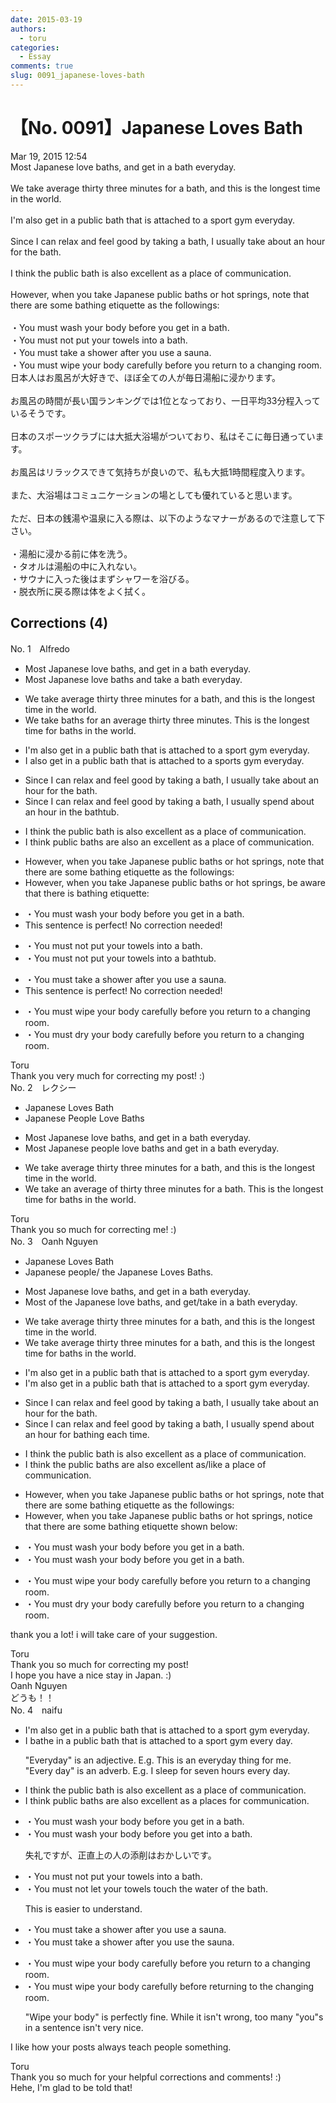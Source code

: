 ```yaml
---
date: 2015-03-19
authors:
  - toru
categories:
  - Essay
comments: true
slug: 0091_japanese-loves-bath
---
```


# 【No. 0091】Japanese Loves Bath
<div class="date">Mar 19, 2015 12:54</div>
<div id="post"><div id="body_show_ori">
Most Japanese love baths, and get in a bath everyday.<br/><br/>We take average thirty three minutes for a bath, and this is the longest time in the world.<br/><br/>I'm also get in a public bath that is attached to a sport gym everyday.<br/><br/>Since I can relax and feel good by taking a bath, I usually take about an hour for the bath.<br/><br/>I think the public bath is also excellent as a place of communication.<br/><br/>However, when you take Japanese public baths or hot springs, note that there are some bathing etiquette as the followings:<br/><br/>・You must wash your body before you get in a bath.<br/>・You must not put your towels into a bath.<br/>・You must take a shower after you use a sauna.<br/>・You must wipe your body carefully before you return to a changing room.
</div></div>

<!-- more -->

<div id="post_ja"><div id="body_show_mo">
日本人はお風呂が大好きで、ほぼ全ての人が毎日湯船に浸かります。<br/><br/>お風呂の時間が長い国ランキングでは1位となっており、一日平均33分程入っているそうです。<br/><br/>日本のスポーツクラブには大抵大浴場がついており、私はそこに毎日通っています。<br/><br/>お風呂はリラックスできて気持ちが良いので、私も大抵1時間程度入ります。<br/><br/>また、大浴場はコミュニケーションの場としても優れていると思います。<br/><br/>ただ、日本の銭湯や温泉に入る際は、以下のようなマナーがあるので注意して下さい。<br/><br/>・湯船に浸かる前に体を洗う。<br/>・タオルは湯船の中に入れない。<br/>・サウナに入った後はまずシャワーを浴びる。<br/>・脱衣所に戻る際は体をよく拭く。
</div></div>

## Corrections (4)
<div id="block"><div class="first_name"> No. 1　<span class="just_name">Alfredo</span></div><div id="block2">
<ul class="correction_field">
<li class="incorrect">Most Japanese love baths, and get in a bath everyday.</li>
<li class="corrected correct">
Most Japanese love baths and take a bath everyday.
</li>
</ul>
<ul class="correction_field">
<li class="incorrect">We take average thirty three minutes for a bath, and this is the longest time in the world.</li>
<li class="corrected correct">
We take baths for an average thirty three minutes. This is the longest time for baths in the world.
</li>
</ul>
<ul class="correction_field">
<li class="incorrect">I'm also get in a public bath that is attached to a sport gym everyday.</li>
<li class="corrected correct">
I also get in a public bath that is attached to a sports gym everyday.
</li>
</ul>
<ul class="correction_field">
<li class="incorrect">Since I can relax and feel good by taking a bath, I usually take about an hour for the bath.</li>
<li class="corrected correct">
Since I can relax and feel good by taking a bath, I usually spend about an hour in the bathtub.
</li>
</ul>
<ul class="correction_field">
<li class="incorrect">I think the public bath is also excellent as a place of communication.</li>
<li class="corrected correct">
I think public baths are also an excellent as a place of communication.
</li>
</ul>
<ul class="correction_field">
<li class="incorrect">However, when you take Japanese public baths or hot springs, note that there are some bathing etiquette as the followings:</li>
<li class="corrected correct">
However, when you take Japanese public baths or hot springs, be aware that there is bathing etiquette:
</li>
</ul>
<ul class="correction_field">
<li class="incorrect">・You must wash your body before you get in a bath.</li>
<li class="corrected perfect">This sentence is perfect! No correction needed!</li>
</ul>
<ul class="correction_field">
<li class="incorrect">・You must not put your towels into a bath.</li>
<li class="corrected correct">
・You must not put your towels into a bathtub.
</li>
</ul>
<ul class="correction_field">
<li class="incorrect">・You must take a shower after you use a sauna.</li>
<li class="corrected perfect">This sentence is perfect! No correction needed!</li>
</ul>
<ul class="correction_field">
<li class="incorrect">・You must wipe your body carefully before you return to a changing room.</li>
<li class="corrected correct">
・You must dry your body carefully before you return to a changing room.
</li>
</ul>
</div><div class="name"><span class="just_name">Toru</span><br>
Thank you very much for correcting my post! :)
</div>
</div>
<div id="block"><div class="first_name"> No. 2　<span class="just_name">レクシー</span></div><div id="block2">
<ul class="correction_field">
<li class="incorrect">Japanese Loves Bath</li>
<li class="corrected correct">
Japanese <span class="f_red">People </span>Love Bath<span class="f_red">s</span>
</li>
</ul>
<ul class="correction_field">
<li class="incorrect">Most Japanese love baths, and get in a bath everyday.</li>
<li class="corrected correct">
Most Japanese <span class="f_red">people </span>love baths and get in a bath everyday.
</li>
</ul>
<ul class="correction_field">
<li class="incorrect">We take average thirty three minutes for a bath, and this is the longest time in the world.</li>
<li class="corrected correct">
We take <span class="f_red">an </span>average <span class="f_red">of </span>thirty three minutes for a bath. <span class="f_red">T</span>his is the longest time <span class="f_red">for baths</span> in the world.
</li>
</ul>
</div><div class="name"><span class="just_name">Toru</span><br>
Thank you so much for correcting me! :)
</div>
</div>
<div id="block"><div class="first_name"> No. 3　<span class="just_name">Oanh Nguyen</span></div><div id="block2">
<ul class="correction_field">
<li class="incorrect">Japanese Loves Bath</li>
<li class="corrected correct">
Japanese <span class="f_red">people/ the Japanese</span> Love<span class="sline">s</span> Bath<span class="f_red">s.</span>
</li>
</ul>
<ul class="correction_field">
<li class="incorrect">Most Japanese love baths, and get in a bath everyday.</li>
<li class="corrected correct">
Most <span class="f_red">of</span> <span class="f_red">the </span>Japanese love baths, and get/<span class="f_red">take</span> <span class="sline">in</span> a bath everyday.
</li>
</ul>
<ul class="correction_field">
<li class="incorrect">We take average thirty three minutes for a bath, and this is the longest time in the world.</li>
<li class="corrected correct">
We take average thirty three minutes for a bath, and this is the longest time<span class="f_red"> for baths</span> in the world.
</li>
</ul>
<ul class="correction_field">
<li class="incorrect">I'm also get in a public bath that is attached to a sport gym everyday.</li>
<li class="corrected correct">
I<span class="sline">'m</span> also get <span class="sline">in</span> a public bath that is attached to a sport gym everyday.
</li>
</ul>
<ul class="correction_field">
<li class="incorrect">Since I can relax and feel good by taking a bath, I usually take about an hour for the bath.</li>
<li class="corrected correct">
Since I can relax and feel good by taking a bath, I usually <span class="f_red">spend</span> about an hour for <span class="f_red">bathing each time.</span>
</li>
</ul>
<ul class="correction_field">
<li class="incorrect">I think the public bath is also excellent as a place of communication.</li>
<li class="corrected correct">
I think the public bath<span class="f_red">s are</span> also<span class="f_red"> </span>excellent as/<span class="f_red">like</span> a place of communication.
</li>
</ul>
<ul class="correction_field">
<li class="incorrect">However, when you take Japanese public baths or hot springs, note that there are some bathing etiquette as the followings:</li>
<li class="corrected correct">
However, when you take Japanese public baths or hot springs, not<span class="f_red">ice</span> <span class="sline">that there are</span> some bathing etiquette <span class="f_red">shown below:</span>
</li>
</ul>
<ul class="correction_field">
<li class="incorrect">・You must wash your body before you get in a bath.</li>
<li class="corrected correct">
・You must wash your body before you get <span class="sline">in</span> a bath.
</li>
</ul>
<ul class="correction_field">
<li class="incorrect">・You must wipe your body carefully before you return to a changing room.</li>
<li class="corrected correct">
・You must <span class="f_red">dry</span> your body carefully before you return to a changing room.
</li>
</ul>
<p class="comment_small">
 thank you a lot! i will take care of your suggestion.
</p>

</div><div class="name"><span class="just_name">Toru</span><br>
Thank you so much for correcting my post!<br/>I hope you have a nice stay in Japan. :)
</div>
<div class="name"><span class="just_name">Oanh Nguyen</span><br>
どうも！！
</div>
</div>
<div id="block"><div class="first_name"> No. 4　<span class="just_name">naifu</span></div><div id="block2">
<ul class="correction_field">
<li class="incorrect">I'm also get in a public bath that is attached to a sport gym everyday.</li>
<li class="corrected correct">
I bathe in a public bath that is attached to a sport gym every day.
<p class="correction_comment">"Everyday" is an adjective. E.g. This is an everyday thing for me.<br/>"Every day" is an adverb. E.g. I sleep for seven hours every day.</p>
</li>
</ul>
<ul class="correction_field">
<li class="incorrect">I think the public bath is also excellent as a place of communication.</li>
<li class="corrected correct">
I think public baths are also excellent <span class="sline">as a </span>place<span class="f_blue">s</span> <span class="f_blue">for</span> communication.
</li>
</ul>
<ul class="correction_field">
<li class="incorrect">・You must wash your body before you get in a bath.</li>
<li class="corrected correct">
・You must wash your body before you get in<span class="f_blue">to</span> a bath.
<p class="correction_comment">失礼ですが、正直上の人の添削はおかしいです。</p>
</li>
</ul>
<ul class="correction_field">
<li class="incorrect">・You must not put your towels into a bath.</li>
<li class="corrected correct">
・You must not <span class="f_blue">let</span> your towels <span class="f_blue">touch the water of the</span> bath.
<p class="correction_comment">This is easier to understand.</p>
</li>
</ul>
<ul class="correction_field">
<li class="incorrect">・You must take a shower after you use a sauna.</li>
<li class="corrected correct">
・You must take a shower after you use <span class="f_blue">the</span> sauna.
</li>
</ul>
<ul class="correction_field">
<li class="incorrect">・You must wipe your body carefully before you return to a changing room.</li>
<li class="corrected correct">
・You must wipe your body carefully before <span class="f_blue">returning</span> to <span class="f_blue">the</span> changing room.
<p class="correction_comment">"Wipe your body" is perfectly fine. While it isn't wrong, too many "you"s in a sentence isn't very nice.</p>
</li>
</ul>
<p class="comment_small">
 I like how your posts always teach people something.
</p>

</div><div class="name"><span class="just_name">Toru</span><br>
Thank you so much for your helpful corrections and comments! :)<br/>Hehe, I'm glad to be told that!
</div>
</div>
